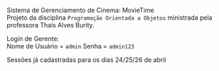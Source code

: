 Sistema de Gerenciamento de Cinema: MovieTime<br>
Projeto da disciplina `Programação Orientada a Objetos` ministrada pela professora Thaís Alves Burity.

Login de Gerente: <br>
Nome de Usuário = `admin`
Senha = `admin123`

Sessões já cadastradas para os dias 24/25/26 de abril

